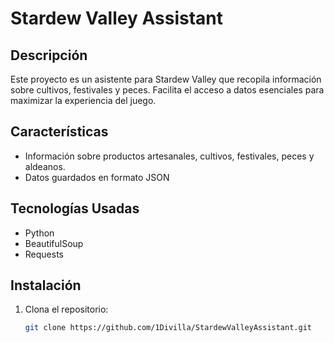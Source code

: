 # Stardew Valley Assistant

## Descripción
Este proyecto es un asistente para Stardew Valley que recopila información sobre cultivos, festivales y peces. Facilita el acceso a datos esenciales para maximizar la experiencia del juego.

## Características
- Información sobre productos artesanales, cultivos, festivales, peces y aldeanos.
- Datos guardados en formato JSON

## Tecnologías Usadas
- Python
- BeautifulSoup
- Requests

## Instalación
1. Clona el repositorio:
   ```bash
   git clone https://github.com/1Divilla/StardewValleyAssistant.git
